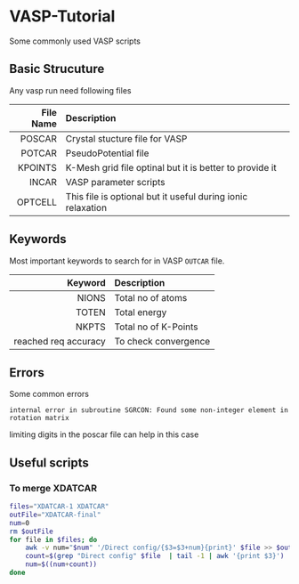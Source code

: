 # VASP-Tutorial

Some commonly used VASP scripts

## Basic Strucuture

Any vasp run need following files

| File Name | Description |
| ---: | :--- |
| POSCAR | Crystal stucture file for VASP |
| POTCAR | PseudoPotential file |
| KPOINTS | K-Mesh grid file optinal but it is better to provide it |
| INCAR | VASP parameter scripts |
| OPTCELL | This file is optional but it useful during ionic relaxation |


## Keywords

Most important keywords to search for in VASP `OUTCAR` file.

|Keyword|Description|
|---:|:---|
|NIONS|Total no of atoms|
|TOTEN|Total energy|
|NKPTS|Total no of K-Points|
|reached req accuracy | To check convergence | 

## Errors

Some common errors 

```
internal error in subroutine SGRCON: Found some non-integer element in rotation matrix
```

limiting digits in the poscar file can help in this case

## Useful scripts

### To merge XDATCAR
```bash
files="XDATCAR-1 XDATCAR"
outFile="XDATCAR-final"
num=0
rm $outFile
for file in $files; do 
    awk -v num="$num" '/Direct config/{$3=$3+num}{print}' $file >> $outFile
    count=$(grep "Direct config" $file  | tail -1 | awk '{print $3}')
    num=$((num+count))
done
```
